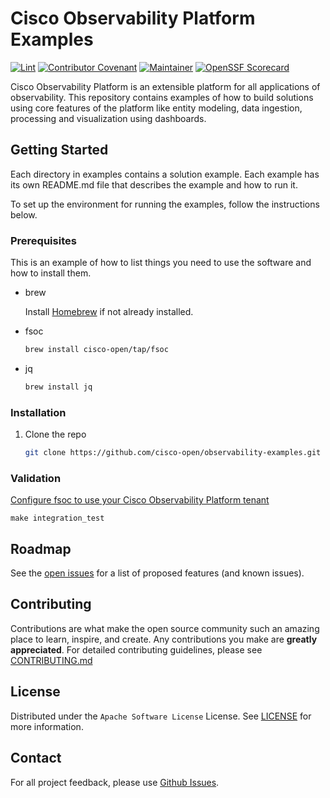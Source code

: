 # Cisco Observability Platform Examples

[![Lint](https://github.com/cisco-open/observability-examples/actions/workflows/lint.yml/badge.svg?branch=main)](https://github.com/cisco-open/observability-examples/actions/workflows/lint.yml)
[![Contributor Covenant](https://img.shields.io/badge/Contributor%20Covenant-2.1-fbab2c.svg)](CODE_OF_CONDUCT.md)
[![Maintainer](https://img.shields.io/badge/Maintainer-Cisco-00bceb.svg)](https://opensource.cisco.com)
[![OpenSSF Scorecard](https://api.securityscorecards.dev/projects/github.com/cisco-open/observability-examples/badge)](https://securityscorecards.dev/viewer/?uri=github.com/cisco-open/observability-examples)

Cisco Observability Platform is an extensible platform for all applications of
observability. This repository contains examples of how to build solutions using
core features of the platform like entity modeling, data ingestion, processing
and visualization using dashboards.

## Getting Started

Each directory in examples contains a solution example. Each example has its own 
README.md file that describes the example and how to run it.

To set up the environment for running the examples, follow the instructions below.

### Prerequisites

This is an example of how to list things you need to use the software and how to install them.

- brew

  Install [Homebrew](https://brew.sh) if not already installed.

- fsoc

  ```sh
  brew install cisco-open/tap/fsoc
  ```

- jq

  ```sh
  brew install jq
  ```

### Installation

1. Clone the repo

   ```sh
   git clone https://github.com/cisco-open/observability-examples.git
   ```

### Validation
[Configure fsoc to use your Cisco Observability Platform tenant](https://github.com/cisco-open/fsoc#Configure)

```shell
make integration_test
```

## Roadmap

See the [open issues](https://github.com/cisco-open/observability-examples/issues) for a list of proposed features (and known issues).

## Contributing

Contributions are what make the open source community such an amazing place to learn, inspire, and create. Any contributions you make are **greatly appreciated**. For detailed contributing guidelines, please see [CONTRIBUTING.md](CONTRIBUTING.md)

## License

Distributed under the `Apache Software License` License. See [LICENSE](LICENSE) for more information.

## Contact

For all project feedback, please use [Github Issues](https://github.com/cisco-open/observability-examples/issues).
